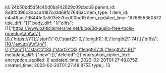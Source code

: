 id: 24b50bd5d5fc40d0ba142629c09cbcb8
parent_id: 8d8f0396c2db4a4187cd3d68fc7646ac
item_type: 1
item_id: e4a46acc19644fe3a503e57bcd00bc10
item_updated_time: 1676855360872
title_diff: "[]"
body_diff: "[{\"diffs\":[[1,\"https://www.balticimmersive.net/blog/3d-audio-free-tools-roundup\\\n\\\n\"],[0,\"https://\"]],\"start1\":0,\"start2\":0,\"length1\":8,\"length2\":74},{\"diffs\":[[0,\"em.at/\\\n\\\n\"],[1,\"\\\n\"]],\"start1\":83,\"start2\":83,\"length1\":8,\"length2\":9}]"
metadata_diff: {"new":{},"deleted":[]}
encryption_cipher_text: 
encryption_applied: 0
updated_time: 2023-02-20T01:27:48.875Z
created_time: 2023-02-20T01:27:48.875Z
type_: 13